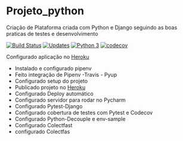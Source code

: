 # Projeto_python
Criação de Plataforma criada com Python e Django seguindo as boas praticas de testes e desenvolvimento

[![Build Status](https://app.travis-ci.com/JosemarBrito/Projeto_python.svg?branch=main)](https://app.travis-ci.com/JosemarBrito/Projeto_python)
[![Updates](https://pyup.io/repos/github/JosemarBrito/Projeto_python/shield.svg)](https://pyup.io/repos/github/JosemarBrito/Projeto_python/)
[![Python 3](https://pyup.io/repos/github/JosemarBrito/Projeto_python/python-3-shield.svg)](https://pyup.io/repos/github/JosemarBrito/Projeto_python/)
[![codecov](https://codecov.io/gh/JosemarBrito/Fenix/branch/main/graph/badge.svg?token=HX7SPKVB7W)](https://codecov.io/gh/JosemarBrito/Fenix)

Configurado aplicação no [Heroku](https://projetofenix.herokuapp.com/)

- Instalado e configurado pipenv
- Feito integração de Pipenv -Travis - Pyup
- Configurado setup do projeto
- Publicado projeto no [Heroku](https://projetofenix.herokuapp.com/)
- Configurado Deploy automático
- Configurado servidor para rodar no Pycharm
- Configurado Pytest-Django
- Configurado cobertura de testes com Pytest e Codecov
- Configurado Python-Decouple e env-sample
- Configurado Colectfast
- configurado Colectfas